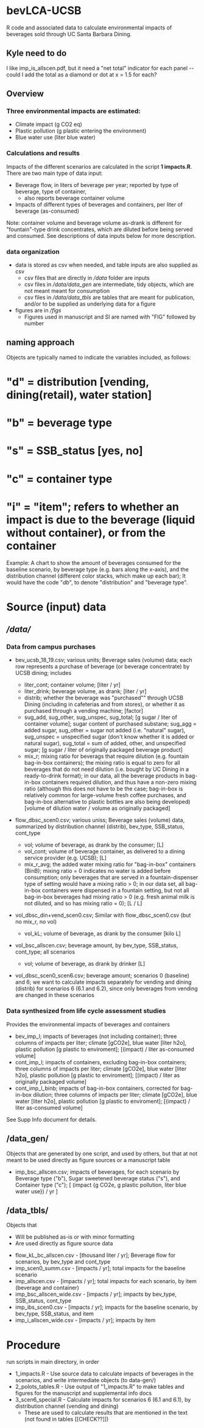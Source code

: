 # bevLCA-UCSB
R code and associated data to calculate environmental impacts of beverages sold through UC Santa Barbara Dining. 

## Kyle need to do

I like imp_is_allscen.pdf, but it need a "net total" indicator for each panel -- could I add the total as a diamond or dot at x = 1.5 for each?

## Overview

### Three environmental impacts are estimated:

* Climate impact (g CO2 eq)
* Plastic pollution (g plastic entering the environment)
* Blue water use (liter blue water)

### Calculations and results

Impacts of the different scenarios are calculated in the script **1 impacts.R**. 
There are two main type of data input:

* Beverage flow, in liters of beverage per year; reported by type of beverage, type of container, 
  * also reports beverage container volume
* Impacts of different types of beverages and containers, per liter of beverage (as-consumed) 

Note: container volume and beverage volume as-drank is different for "fountain"-type drink concentrates, which are diluted before being served and consumed. See descriptions of data inputs below for more description.

### data organization

* data is stored as csv when needed, and table inputs are also supplied as csv
  * csv files that are directly in */data* folder are inputs
  * csv files in */data/data_gen* are intermediate, tidy objects, which are not meant meant for consumption
  * csv files in */data/data_tbls* are tables that are meant for publication, and/or to be supplied as underlying data for a figure
* figures are in */figs*
  * Figures used in manuscript and SI are named with "FIG" followed by number



## naming approach 
Objects are typically named to indicate the variables included, as follows:
 # "d" = distribution [vending, dining(retail), water station]
 # "b" = beverage type
 # "s" = SSB_status [yes, no]
 # "c" = container type
 # "i" = "item"; refers to whether an impact is due to the beverage (liquid without container), or from the container
 
Example: A chart to show the amount of beverages consumed for the baseline scenario, by beverage type (e.g. bars along the x-axis), and the distribution channel (different color stacks, which make up each bar); It would have the code "_db_", to denote "distribution" and "beverage type".

# Source (input) data

## */data/*

### Data from campus purchases

- bev_ucsb_18_19.csv; various units; Beverage sales (volume) data; each row represents a purchase of beverage (or beverage concentrate) by UCSB dining; includes 
  - liter_cont; container volume; [liter / yr]
  - liter_drink; beverage volume, as drank; [liter / yr]
  - distrib; whether the beverage was "purchased"" through UCSB Dining (including in cafeterias and from stores), or whether it as purchased through a vending machine; [factor]
  - sug_add, sug_other, sug_unspec, sug_total; [g sugar / liter of container volume]; sugar content of purchased substane; sug_agg = added sugar, sug_other = sugar not added (i.e. "natural" sugar), sug_unspec = unspecified sugar (don't know whether it is added or natural sugar), sug_total = sum of added, other, and unspecified sugar; [g sugar / liter of originally packaged beverage product]
  - mix_r; mixing ratio for beverags that require dilution (e.g. fountain bag-in-box containers); the mixing ratio is equal to zero for all beverages that do not need dilution (i.e. bought by UC Dining in a ready-to-drink format); in our data, all the beverage products in bag-in-box containers required dilution, and thus have a non-zero mixing ratio (although this does not have to be the case; bag-in-box is relatively common for large-volume fresh coffee purchases, and bag-in-box alternative to plastic bottles are also being developed) [volume of dilution water / volume as originally packaged]

- flow_dbsc_scen0.csv; various uniss; Beverage sales (volume) data, summarized by distribution channel (distrib), bev_type, SSB_status, cont_type
  - vol; volume of beverage, as drank by the consumer; [L]
  - vol_cont; volume of beverage container, as delivered to a dining service provider (e.g. UCSB); [L]
  - mix_r_avg; the added water mixing ratio for "bag-in-box" containers (BinB); mixing ratio = 0 indicates no water is added before consumption; only beverages that are served in a fountain-dispenser type of setting would have a mixing ratio > 0; in our data set, all bag-in-box containers were dispensed in a fountain setting, but not all bag-in-box beverages had mixing ratio > 0 (e.g. fresh animal milk is not diluted, and so has mixing ratio = 0); [L / L]

- vol_dbsc_din+vend_scen0.csv; Similar with flow_dbsc_scen0.csv (but no mix_r, no vol)
  - vol_kL; volume of beverage, as drank by the consumer [kilo L]
  
- vol_bsc_allscen.csv; beverage amount, by bev_type, SSB_status, cont_type; all scenarios
  - vol; volume of beverage, as drank by drinker [L]
  
- vol_dbsc_scen0_scen6.csv; beverage amount; scenarios 0 (baseline) and 6; we want to calculate impacts separately for vending and dining (distrib) for scenarios 6 (6.1 and 6.2), since only beverages from vending are changed in these scenarios

### Data synthesized from life cycle assessment studies

Provides the environmental impacts of beverages and containers

- bev_imp_l; impacts of beverages (not including container); three columns of impacts per liter; climate [gCO2e], blue water [liter h2o], plastic pollution [g plastic to enviroment];  [(impact) / liter as-consumed volume]
- cont_imp_l; impacts of containers, excluding bag-in-box containers; three columns of impacts per liter; climate [gCO2e], blue water [liter h2o], plastic pollution [g plastic to enviroment]; [(impact) / liter as originally packaged volume]
- cont_imp_l_binb; impacts of bag-in-box containers, corrected for bag-in-box dilution; three columns of impacts per liter; climate [gCO2e], blue water [liter h2o], plastic pollution [g plastic to enviroment]; [(impact) / liter as-consumed volume]

See Supp Info document for details.

## /data_gen/

Objects that are generated by one script, and used by others, but that at not meant to be used directly as figure sources or a manuscript table

- imp_bsc_allscen.csv; impacts of beverages, for each scenario by Beverage type ("b"), Sugar sweetened beverage status ("s"), and Container type ("c"); [ (impact {g CO2e, g plastic pollution, liter blue water use}) / yr ]


## /data_tbls/

Objects that 
* Will be published as-is or with minor formatting
* Are used directly as figure source data

- flow_kL_bc_allscen.csv - [thousand liter / yr]; Beverage flow for scenarios, by bev_type and cont_type
- imp_scen0_summ.csv - [impacts / yr]; total impacts for the baseline scenario
- imp_allscen.csv - [impacts / yr]; total impacts for each scenario, by item (beverage and container)
- imp_bsc_allscen_wide.csv - [impacts / yr]; impacts by bev_type, SSB_status, cont_type
- imp_ibs_scen0.csv - [impacts / yr]; impacts for the baseline scenario, by bev_type, SSB_status, and item
- imp_i_allscen_wide.csv - [impacts / yr]; impacts by item

# Procedure
run scripts in main directory, in order
- 1_impacts.R - Use source data to calculate impacts of beverages in the scenarios, and write intermediate objects (to data-gen/)
- 2_polots_tables.R - Use output of "1_impacts.R" to make tables and figures for the manuscript and supplemental info docs
- 3_scen6_special.R - Calculate impacts for scenarios 6 (6.1 and 6.1), by distribution channel (vending and dining)
  - These are used to calculate results that are mentioned in the text (not found in tables [[CHECK??]])
